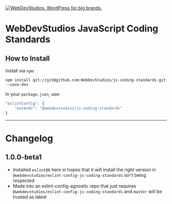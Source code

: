 <a href="https://webdevstudios.com/contact/"><img src="https://webdevstudios.com/wp-content/uploads/2018/04/wds-github-banner.png" alt="WebDevStudios. WordPress for big brands."></a>

# WebDevStudios JavaScript Coding Standards

## How to Install

Install via `npm`:

`npm install git://git@github.com:WebDevStudios/js-coding-standards.git --save-dev`

In your `package.json`, use:

```js
"eslintConfig": {
    "extends": "@webdevstudios/js-coding-standards"
}
```

__________

# Changelog

## 1.0.0-beta1

- Installed `eslint@6` here in hopes that it will install the right version in `@webdevstudios/eslint-config-js-coding-standards` isn't being respected
- Made into an eslint-config-agnostic repo that just requires `@webdevstudios/eslint-config-js-coding-standards` and `master` will be trusted as latest
